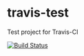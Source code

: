 # travis-test
Test project for Travis-CI

[![Build Status](https://travis-ci.com/LudovicRousseau/travis-test.svg?branch=master)](https://travis-ci.com/LudovicRousseau/travis-test)
